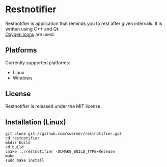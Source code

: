 Restnotifier
============
Restnotifier is application that reminds you to rest after given intervals.
It is written using C++ and Qt.  
[Oxygen icons](http://www.oxygen-icons.org/) are used.

Platforms
---------
Currently supported platforms:

- Linux
- Windows

License
-------
Restnotifier is released under the MIT license.

Installation (Linux)
--------------------
    
    git clone git://github.com/swarmer/restnotifier.git
    cd restnotifier
    mkdir build 
    cd build
    cmake ../restnotifier -DCMAKE_BUILD_TYPE=Release
    make
    sudo make install

